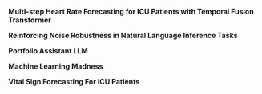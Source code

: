 **Multi-step Heart Rate Forecasting for ICU Patients with Temporal Fusion Transformer**

**Reinforcing Noise Robustness in Natural Language Inference Tasks** 

**Portfolio Assistant LLM**

**Machine Learning Madness**

**Vital Sign Forecasting For ICU Patients**